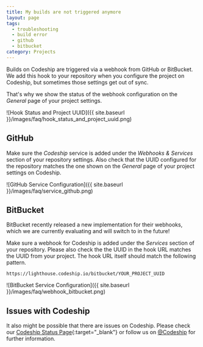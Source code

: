 ```yaml
---
title: My builds are not triggered anymore
layout: page
tags:
  - troubleshooting
  - build error
  - github
  - bitbucket
category: Projects
---
```


Builds on Codeship are triggered via a webhook from GitHub or BitBucket. We add this hook to your repository when you configure the project on Codeship, but sometimes those settings get out of sync.

That's why we show the status of the webhook configuration on the _General_ page of your project settings.

![Hook Status and Project UUID]({{ site.baseurl }}/images/faq/hook_status_and_project_uuid.png)

## GitHub

Make sure the _Codeship_ service is added under the _Webhooks & Services_ section of your repository settings. Also check that the UUID configured for the repository matches the one shown on the _General_ page of your project settings on Codeship.

![GitHub Service Configuration]({{ site.baseurl }}/images/faq/service_github.png)

## BitBucket

<div class="info-block" style="margin-top: 1em;">
BitBucket recently released a new implementation for their webhooks, which we are currently evaluating and will switch to in the future!
</div>

Make sure a webhook for Codeship is added under the _Services_ section of your repository. Please also check the the UUID in the hook URL matches the UUID from your project. The hook URL itself should match the following pattern.

```
https://lighthouse.codeship.io/bitbucket/YOUR_PROJECT_UUID
```

![BitBucket Service Configuration]({{ site.baseurl }}/images/faq/webhook_bitbucket.png)

## Issues with Codeship

It also might be possible that there are issues on Codeship. Please check our [Codeship Status Page](http://codeshipstatus.com){:target="_blank"} or follow us on [@Codeship](https://twitter.com/codeship) for further information.
